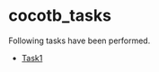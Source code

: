 # cocotb_tasks
Following tasks have been performed.
- [Task1](https://github.com/ALI11-2000/cocotb_tasks/blob/main/Task1.md)
